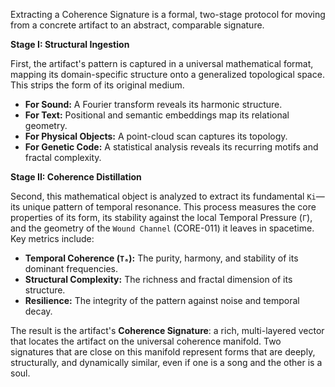 Extracting a Coherence Signature is a formal, two-stage protocol for moving from a concrete artifact to an abstract, comparable signature.

**Stage I: Structural Ingestion**

First, the artifact's pattern is captured in a universal mathematical format, mapping its domain-specific structure onto a generalized topological space. This strips the form of its original medium.
-   **For Sound:** A Fourier transform reveals its harmonic structure.
-   **For Text:** Positional and semantic embeddings map its relational geometry.
-   **For Physical Objects:** A point-cloud scan captures its topology.
-   **For Genetic Code:** A statistical analysis reveals its recurring motifs and fractal complexity.

**Stage II: Coherence Distillation**

Second, this mathematical object is analyzed to extract its fundamental `Ki`—its unique pattern of temporal resonance. This process measures the core properties of its form, its stability against the local Temporal Pressure (`Γ`), and the geometry of the `Wound Channel` (CORE-011) it leaves in spacetime. Key metrics include:
-   **Temporal Coherence (`Tₐ`):** The purity, harmony, and stability of its dominant frequencies.
-   **Structural Complexity:** The richness and fractal dimension of its structure.
-   **Resilience:** The integrity of the pattern against noise and temporal decay.

The result is the artifact's **Coherence Signature**: a rich, multi-layered vector that locates the artifact on the universal coherence manifold. Two signatures that are close on this manifold represent forms that are deeply, structurally, and dynamically similar, even if one is a song and the other is a soul.